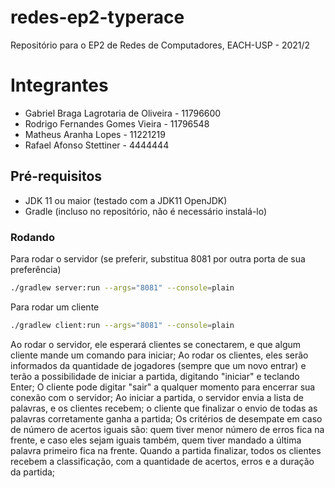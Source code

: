 # redes-ep2-typerace
Repositório para o EP2 de Redes de Computadores, EACH-USP - 2021/2

# Integrantes
* Gabriel Braga Lagrotaria de Oliveira - 11796600
* Rodrigo Fernandes Gomes Vieira - 11796548
* Matheus Aranha Lopes - 11221219
* Rafael Afonso Stettiner - 4444444

## Pré-requisitos
* JDK 11 ou maior (testado com a JDK11 OpenJDK)
* Gradle (incluso no repositório, não é necessário instalá-lo)

### Rodando
Para rodar o servidor (se preferir, substitua 8081 por outra porta de sua preferência)
```sh
./gradlew server:run --args="8081" --console=plain
```

Para rodar um cliente
```sh
./gradlew client:run --args="8081" --console=plain
```

Ao rodar o servidor, ele esperará clientes se conectarem, e que algum cliente mande um comando para iniciar;
Ao rodar os clientes, eles serão informados da quantidade de jogadores (sempre que um novo entrar) e terão a possibilidade de iniciar a partida, digitando "iniciar" e teclando Enter;
O cliente pode digitar "sair" a qualquer momento para encerrar sua conexão com o servidor;
Ao iniciar a partida, o servidor envia a lista de palavras, e os clientes recebem; o cliente que finalizar o envio de todas as palavras corretamente ganha a partida;
Os critérios de desempate em caso de número de acertos iguais são: quem tiver menor número de erros fica na frente, e caso eles sejam iguais também, quem tiver mandado a última palavra primeiro fica na frente.
Quando a partida finalizar, todos os clientes recebem a classificação, com a quantidade de acertos, erros e a duração da partida;

